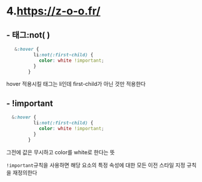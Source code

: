 # 4.https://z-o-o.fr/

## - 태그:not( )

```scss
   &:hover {
          li:not(:first-child) {
            color: white !important;
          }
        }
```

hover 적용시킬 태그는 li인데 first-child가 아닌 것만 적용한다

## - !important

```scss
  &:hover {
          li:not(:first-child) {
            color: white !important;
          }
        }
```

그전에 값은 무시하고 color를 white로 한다는 뜻

`!important`규칙을 사용하면 해당 요소의 특정 속성에 대한 모든 이전 스타일 지정 규칙을 재정의한다



